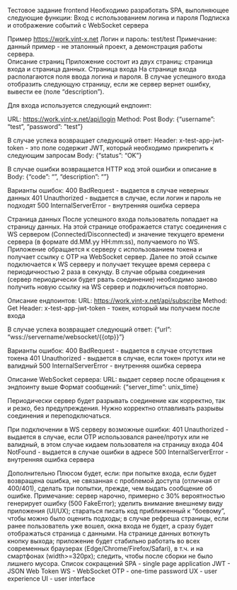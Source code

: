 Тестовое задание frontend
Необходимо разработать SPA, выполняющее следующие функции:
Вход с использованием логина и пароля
Подписка и отображение событий с WebSocket сервера

Пример https://work.vint-x.net Логин и пароль: test/test
Примечание: данный пример - не эталонный проект, а демонстрация работы сервера.  
Описание страниц
Приложение состоит из двух страниц: страница входа и страница данных.
Страница входа
На странице входа располагаются поля ввода логина и пароля. В случае успешного входа отобразить следующую страницу, если же сервер вернет ошибку, вывести ее (поле “description”).

Для входа используется следующий ендпоинт:

URL: https://work.vint-x.net/api/login
Method: Post
Body: {“username”: “test”, “password”: ”test”}

В случае успеха возвращает следующий ответ:
Header: x-test-app-jwt-token  - это поле содержит JWT, который необходимо прикрепить к следующим запросам
Body: {“status”: “OK”}

В случае ошибки возвращается  HTTP код этой ошибки и описание в Body:
{“code”: “”, “description”: “”}
	
Варианты ошибок:
400 BadRequest - выдается в случае неверных данных
401 Unauthorized - выдается в случае, если логин и пароль не подходят
500 InternalServerError - внутренняя ошибка сервера


Страница данных
После успешного входа пользователь попадает на страницу данных. На этой странице отображается статус соединения с WS сервером (Connected/Disconnected) и значение текущего времени сервера (в формате dd.MM.yy HH:mm:ss), получаемого по WS. Приложение обращается к серверу с использованием токена и получает ссылку с OTP на WebSocket сервер. Далее по этой ссылке подключается к WS серверу и получает текущее время сервера с периодичностью 2 раза в секунду. В случае обрыва соединения (сервер периодически будет рвать соединение) необходимо заново получить новую ссылку на WS сервер и подключиться повторно. 

Описание ендпоинтов:
URL: https://work.vint-x.net/api/subscribe 
Method: Get
Header: x-test-app-jwt-token - токен, который мы получаем после входа

В случае успеха возвращает следующий ответ:
{“url”: “wss://servername/websocket/{{otp}}”}

Варианты ошибок:
400 BadRequest - выдается в случае отсутствия токена
401 Unauthorized - выдается в случае, если токен протух или не валидный
500 InternalServerError - внутренняя ошибка сервера


Описание WebSocket сервера:
URL: выдает сервер после обращения к эндпоинту выше
Формат сообщений: {“server_time”: unix_time} 

Периодически сервер будет разрывать соединение как корректно, так и резко, без предупреждения. Нужно корректно отлавливать разрывы соединения и переподключаться.  

При подключении в WS серверу возможные ошибки:
401 Unauthorized - выдается в случае, если OTP использовался ранее/протух или не валидный, в этом случае кидаем пользователя на страницу входа
404 NotFound - выдается в случае ошибки в адресе
500 InternalServerError - внутренняя ошибка сервера

Дополнительно
Плюсом будет, если:
при попытке входа, если будет возвращена ошибка, не связанная с проблемой доступа (отличная от 400/401), сделать три попытки, прежде, чем выдать сообщение об ошибке. Примечание: сервер нарочно, примерно с 30% вероятностью генерирует ошибку (500 FakeError);
уделить внимание внешнему виду приложения (UI/UX);
стараться писать код приближенный к “боевому”, чтобы можно было оценить подходы;
в случае рефреша страницы, если ранее пользователь уже вошел, окна входа не будет, а сразу будет отображаться страница с данными. На странице данных воткнуть кнопку выхода;
приложение будет стабильно работать во всех современных браузерах (Edge/Chrome/Firefox/Safari), в т.ч. и на смартфонах (width>=320px);
следить, чтобы после сборки не было лишнего мусора.
Список сокращений
SPA - single page application
JWT - JSON Web Token
WS - WebSocket
OTP - one-time password
UX - user experience
UI - user interface


